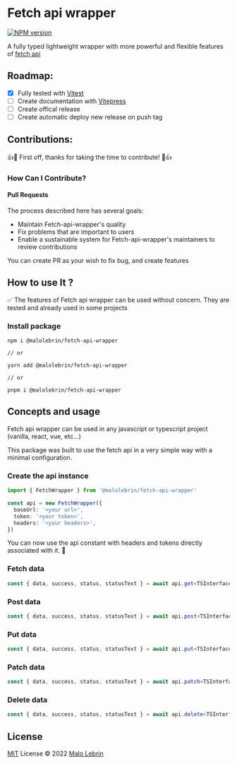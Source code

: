 # Fetch api wrapper

[![NPM version](https://img.shields.io/npm/v/fetch-api-wrapper?color=a1b858&label=)](https://www.npmjs.com/package/@malolebrin/fetch-api-wrapper)

A fully typed lightweight wrapper with more powerful and flexible features of [fetch api](https://developer.mozilla.org/fr/docs/Web/API/Fetch_API)

## Roadmap:

 * [x] Fully tested with [Vitest](https://vitest.dev/)
 * [ ] Create documentation with [Vitepress](https://vitepress.vuejs.org/)
 * [ ] Create offical release
 * [ ] Create automatic deploy new release on push tag

## Contributions:

👍🎉 First off, thanks for taking the time to contribute! 🎉👍

### How Can I Contribute?

#### Pull Requests

The process described here has several goals:

- Maintain Fetch-api-wrapper's quality
- Fix problems that are important to users
- Enable a sustainable system for Fetch-api-wrapper's maintainers to review contributions

You can create PR as your wish to fix bug, and create features

## How to use It ?

✅ The features of Fetch api wrapper can be used without concern. They are tested and already used in some projects

### Install package

```
npm i @malolebrin/fetch-api-wrapper

// or

yarn add @malolebrin/fetch-api-wrapper

// or

pnpm i @malolebrin/fetch-api-wrapper
```

## Concepts and usage

Fetch api wrapper can be used in any javascript or typescript project (vanilla, react, vue, etc...)

This package was built to use the fetch api in a very simple way with a minimal configuration.

### Create the api instance

```ts
import { FetchWrapper } from '@malolebrin/fetch-api-wrapper'

const api = new FetchWrapper({
  baseUrl: '<your url>',
  token: '<your token>',
  headers: '<your headers>',
})
```

You can now use the api constant with headers and tokens directly associated with it. 🚀

### Fetch data

```ts
const { data, success, status, statusText } = await api.get<TSInterface>('<my path>')

```
### Post data

```ts
const { data, success, status, statusText } = await api.post<TSInterface>('<my path>', body)

```
### Put data

```ts
const { data, success, status, statusText } = await api.put<TSInterface>('<my path>/:id', body)

```
### Patch data

```ts
const { data, success, status, statusText } = await api.patch<TSInterface>('<my path>/:id', body)

```
### Delete data

```ts
const { data, success, status, statusText } = await api.delete<TSInterface>('<my path>/:id')

```

## License

[MIT](./LICENSE) License © 2022 [Malo Lebrin](https://github.com/MaloLebrin)
